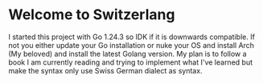 # Welcome to Switzerlang
I started this project with Go 1.24.3 so IDK if it is downwards compatible. If not you either update your Go installation or nuke your OS and install Arch (My beloved) and install the latest Golang version.
My plan is to follow a book I am currently reading and trying to implement what I've learned but make the syntax only use Swiss German dialect as syntax.
